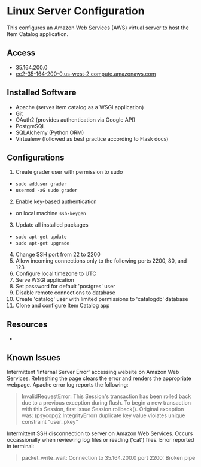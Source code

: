 # Linux Server Configuration
This configures an Amazon Web Services (AWS) virtual server to host the Item Catalog application.

## Access
- 35.164.200.0
- [ec2-35-164-200-0.us-west-2.compute.amazonaws.com](http://ec2-35-164-200-0.us-west-2.compute.amazonaws.com)

## Installed Software
- Apache (serves item catalog as a WSGI application)
- Git 
- OAuth2 (provides authentication via Google API)
- PostgreSQL
- SQLAlchemy (Python ORM)
- Virtualenv (followed as best practice according to Flask docs)

## Configurations
1. Create grader user with permission to sudo
  * ```sudo adduser grader```
  * ```usermod -aG sudo grader```

2. Enable key-based authentication
  * on local machine ```ssh-keygen```

3. Update all installed packages
  * ```sudo apt-get update```
  * ```sudo apt-get upgrade```

4. Change SSH port from 22 to 2200
5. Allow incoming connections only to the following ports 2200, 80, and 123
6. Configure local timezone to UTC
7. Serve WSGI application
8. Set password for default 'postgres' user
9. Disable remote connections to database
10. Create 'catalog' user with limited permissions to 'catalogdb' database
11. Clone and configure Item Catalog app

## Resources
- 

## Known Issues
Intermittent 'Internal Server Error' accessing website on Amazon Web Services. Refreshing the page clears the error and renders the appropriate webpage. Apache error log reports the following:

> InvalidRequestError: This Session's transaction has been rolled back due to a previous exception during flush. To begin a new transaction with this Session, first issue Session.rollback(). Original exception was: (psycopg2.IntegrityError) duplicate key value violates unique constraint "user_pkey"

Intermittent SSH disconnection to server on Amazon Web Services. Occurs occassionally when reviewing log files or reading ('cat') files. Error reported in terminal:

> packet_write_wait: Connection to 35.164.200.0 port 2200: Broken pipe
